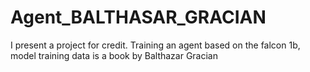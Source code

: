 # Agent_BALTHASAR_GRACIAN

I present a project for credit. Training an agent based on the falcon 1b, model training data is a book by Balthazar Gracian 
